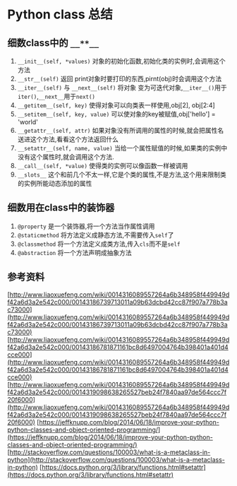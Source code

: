 # Python class 总结

## 细数class中的 `__**__`

1. `__init__(self, *values)`
对象的初始化函数,初始化类的实例时,会调用这个方法
2. `__str__(self)`
返回 print对象时要打印的东西,pirnt(obj)时会调用这个方法
3. `__iter__(self)` 与 `__next__(self)`
将对象 变为可迭代对象,`__iter__()`用于`iter()`,`__next__`用于`next()`
4. `__getitem__(self, key)`
使得对象可以向类表一样使用,obj[2], obj[2:4]
5. `__setitem__(self, key, value)`
可以使对象的key被赋值,obj['hello'] = 'world'
6. `__getattr__(self, attr)`
如果对象没有所调用的属性的时候,就会把属性名送进这个方法,看看这个方法返回什么
7. `__setattr__(self, name, value)`
当给一个属性赋值的时候,如果类的实例中没有这个属性时,就会调用这个方法.
8. `__call__(self, *value)`
使得类的实例可以像函数一样被调用
9. `__slots__`
这个和前几个不太一样,它是个类的属性,不是方法,这个用来限制类的实例所能动态添加的属性

## 细数用在class中的装饰器
1. `@property`
是一个装饰器,将一个方法当作属性调用
2. `@staticmethod`
将方法定义成静态方法,不需要传入`self`了
3. `@classmethod`
将一个方法定义成类方法,传入`cls`而不是`self`
4. `@abstraction`
将一个方法声明成抽象方法

## 参考资料
[http://www.liaoxuefeng.com/wiki/0014316089557264a6b348958f449949df42a6d3a2e542c000/00143186739713011a09b63dcbd42cc87f907a778b3ac73000](http://www.liaoxuefeng.com/wiki/0014316089557264a6b348958f449949df42a6d3a2e542c000/00143186739713011a09b63dcbd42cc87f907a778b3ac73000)
[http://www.liaoxuefeng.com/wiki/0014316089557264a6b348958f449949df42a6d3a2e542c000/00143186781871161bc8d6497004764b398401a401d4cce000](http://www.liaoxuefeng.com/wiki/0014316089557264a6b348958f449949df42a6d3a2e542c000/00143186781871161bc8d6497004764b398401a401d4cce000)
[http://www.liaoxuefeng.com/wiki/0014316089557264a6b348958f449949df42a6d3a2e542c000/0014319098638265527beb24f7840aa97de564ccc7f20f6000](http://www.liaoxuefeng.com/wiki/0014316089557264a6b348958f449949df42a6d3a2e542c000/0014319098638265527beb24f7840aa97de564ccc7f20f6000)
[https://jeffknupp.com/blog/2014/06/18/improve-your-python-python-classes-and-object-oriented-programming/](https://jeffknupp.com/blog/2014/06/18/improve-your-python-python-classes-and-object-oriented-programming/)
[http://stackoverflow.com/questions/100003/what-is-a-metaclass-in-python](http://stackoverflow.com/questions/100003/what-is-a-metaclass-in-python)
[https://docs.python.org/3/library/functions.html#setattr](https://docs.python.org/3/library/functions.html#setattr)
